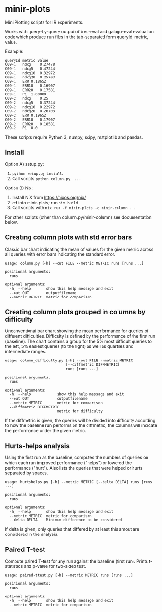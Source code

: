 minir-plots
===========

Mini Plotting scripts for IR experiments.

Works with query-by-query output of trec-eval and galago-eval evaluation code which produce run files in the tab-separated form queryId, metric, value.

Example:

    queryId metric value
    C09-1	ndcg	0.27478
    C09-1	ndcg5	0.47244
    C09-1	ndcg10	0.32972
    C09-1	ndcg20	0.25703
    C09-1	ERR	0.18652
    C09-1	ERR10	0.16907
    C09-1	ERR20	0.17581
    C09-1	P1	1.00000
    C09-2	ndcg	0.25
    C09-2	ndcg5	0.37244
    C09-2	ndcg10	0.22972
    C09-2	ndcg20	0.26703
    C09-2	ERR	0.19652
    C09-2	ERR10	0.17907
    C09-2	ERR20	0.18581
    C09-2	P1	0.0

These scripts require Python 3, numpy, scipy, matplotlib and pandas.

Install
-------

Option A) setup.py:

1. `python setup.py install`. 
2. Call scripts `python column.py  ...`

Option B) Nix:

1. Install NIX from <https://nixos.org/nix/>
2. cd into minir-plots; run `nix build`
3. Call scripts with `nix run -f minir-plots -c minir-column ...`


For other scripts (other than column.py/minir-column) see documentation below.



Creating column plots with std error bars
-------------------------------------------

Classic bar chart indicating the mean of values for the given metric across all queries with error bars indicating the standard error.

```
usage: column.py [-h] --out FILE --metric METRIC runs [runs ...]

positional arguments:
  runs

optional arguments:
  -h, --help       show this help message and exit
  --out OUT        outputfilename
  --metric METRIC  metric for comparison
```


Creating column plots grouped in columns by difficulty
------------------------------------------------------

Unconventional bar chart showing the mean performance for queries of different difficulties. Difficulty is defined by
the performance of the first run (baseline). The chart contains a group for the 5% most difficult queries to the left,
5% easiest queries (to the right) as well as quartiles and intermediate ranges.

```
usage: column_difficulty.py [-h] --out FILE --metric METRIC
                            [--diffmetric DIFFMETRIC]
                            runs [runs ...]

positional arguments:
  runs

optional arguments:
  -h, --help            show this help message and exit
  --out OUT             outputfilename
  --metric METRIC       metric for comparison
  --diffmetric DIFFMETRIC
                        metric for difficulty

```

If the diffmetric is given, the queries will be divided into difficulty according to how the baseline run performs on
the diffmetric, the columns will indicate the performance under the given metric.



Hurts-helps analysis
---------------------
Using the first run as the baseline, computes the numbers of queries on which each run improved performance ("helps")
or lowered the performance ("hurt"). Also lists the queries that were helped or hurts separated by spaces.

```
usage: hurtshelps.py [-h] --metric METRIC [--delta DELTA] runs [runs ...]

positional arguments:
  runs

optional arguments:
  -h, --help       show this help message and exit
  --metric METRIC  metric for comparison
  --delta DELTA    Minimum difference to be considered
```

If delta is given, only queries that differed by at least this amout are considered in the analysis.

Paired T-test
-------------

Compute paired T-test for any run against the baseline (first run). Prints t-statistics and p-value for two-sided test.

```
usage: paired-ttest.py [-h] --metric METRIC runs [runs ...]

positional arguments:
  runs

optional arguments:
  -h, --help       show this help message and exit
  --metric METRIC  metric for comparison
```
